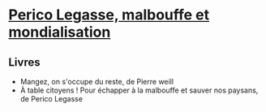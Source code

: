 # [Perico Legasse, malbouffe et mondialisation](https://thinkerview.com/perico-legasse-malbouffe-mondialisation/)

## Livres
- Mangez, on s'occupe du reste, de Pierre weill
- À table citoyens ! Pour échapper à la malbouffe et sauver nos paysans, de Perico Legasse
